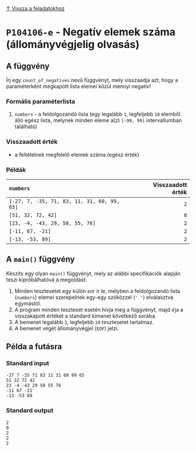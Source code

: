 
[↑ Vissza a feladatokhoz](./README.md)

# `P104106-e` - Negatív elemek száma (állományvégjelig olvasás)

## A függvény

Írj egy `count_of_negatives` nevű függvényt, mely visszaadja azt, hogy a paraméterként megkapott lista elemei közül mennyi negatív!

### Formális paraméterlista

1. `numbers` - a feldolgozandó lista (egy legalább `1`, legfeljebb `10` elemből álló egész lista, melynek minden eleme a(z) `[-99, 99]` intervallumban található)

### Visszaadott érték

* a feltételnek megfelelő elemek száma (egész érték)

### Példák

| `numbers` | Visszaadott érték | 
| :--- | --: | 
| `[-27, 7, -35, 71, 83, 11, 31, 60, 99, 65]` | `2` | 
| `[51, 32, 72, 42]` | `0` | 
| `[23, -4, -43, 29, 50, 55, 76]` | `2` | 
| `[-11, 67, -21]` | `2` | 
| `[-13, -53, 89]` | `2` | 

## A `main()` függvény

Készíts egy olyan `main()` függvényt, mely az alábbi specifikációk alapján teszi kipróbálhatóvá a megoldást:

1. Minden tesztesetet egy külön sor ír le, melyben a feldolgozandó lista (`numbers`) elemei szerepelnek egy-egy szóközzel (`' '`) elválasztva egymástól.
1. A program minden teszteset esetén hívja meg a függvényt, majd írja a visszakapott értéket a standard kimenet következő sorába.
1. A bemenet legalább `3`, legfeljebb `10` tesztesetet tartalmaz.
1. A bemenet végét állományvégjel (`EOF`) jelzi.

## Példa a futásra

### Standard input

```
-27 7 -35 71 83 11 31 60 99 65
51 32 72 42
23 -4 -43 29 50 55 76
-11 67 -21
-13 -53 89
```

### Standard output

```
2
0
2
2
2
```